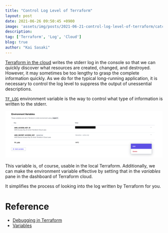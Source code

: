 ```yaml
---
title: "Control Log Level of Terraform"
layout: post
date: 2021-06-26 09:50:45 +0900
image: 'assets/img/posts/2021-06-21-control-log-level-of-terraform/catch.jpg'
description:
tag: ['Terraform', 'Log', 'Cloud']
blog: true
author: "Kai Sasaki"
---
```


[Terraform in the cloud](https://app.terraform.io) writes the stderr log in the console so that we can quickly discover what resources are created, changed, and destroyed. However, it may sometimes be too lengthy to grasp the complete information quickly. As we do for the typical long-running application, it is necessary to control the log level to suppress the output of unessential descriptions.

[`TF_LOG`](https://www.terraform.io/docs/internals/debugging.html) environment variable is the way to control what type of information is written to the stderr.

![Variables](assets/img/posts/2021-06-21-control-log-level-of-terraform/variables.png)

This variable is, of course, usable in the local Terraform. Additionally, we can make the environment variable effective by setting that in the *variables* pane in the dashboard of Terraform cloud.

It simplifies the process of looking into the log written by Terraform for you.


# Reference

- [Debugging in Terraform](https://www.terraform.io/docs/internals/debugging.html)
- [Variables](https://www.terraform.io/docs/cloud/workspaces/variables.html)